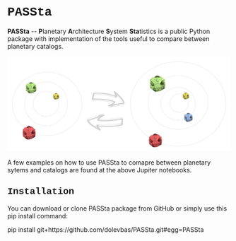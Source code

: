 
<h1 style="font-family:courier;">PASSta</h1>

<p> <b>PASSta</b> -- <b>P</b>lanetary <b>A</b>rchitecture <b>S</b>ystem <b>Sta</b>tistics is a public Python package with implementation of the tools useful to compare between planetary catalogs. </p>

![Image of PASSta](https://github.com/dolevbas/PASSta/blob/main/PASSta.jpg)

<p> A few examples on how to use PASSta to comapre between planetary sytems and catalogs are found at the above Jupiter notebooks. </p>

<h2 style="font-family:courier;">Installation</h2>
<p>You can download or clone PASSta package from GitHub or simply use this pip install command:</p>

<p>pip install git+https://github.com/dolevbas/PASSta.git#egg=PASSta</p>

